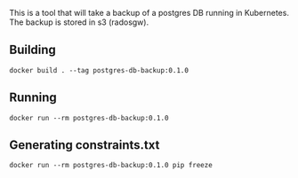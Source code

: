 This is a tool that will take a backup of a postgres DB running in Kubernetes.
The backup is stored in s3 (radosgw).

## Building

```
docker build . --tag postgres-db-backup:0.1.0
```

## Running

```
docker run --rm postgres-db-backup:0.1.0
```

## Generating constraints.txt

```
docker run --rm postgres-db-backup:0.1.0 pip freeze
```
